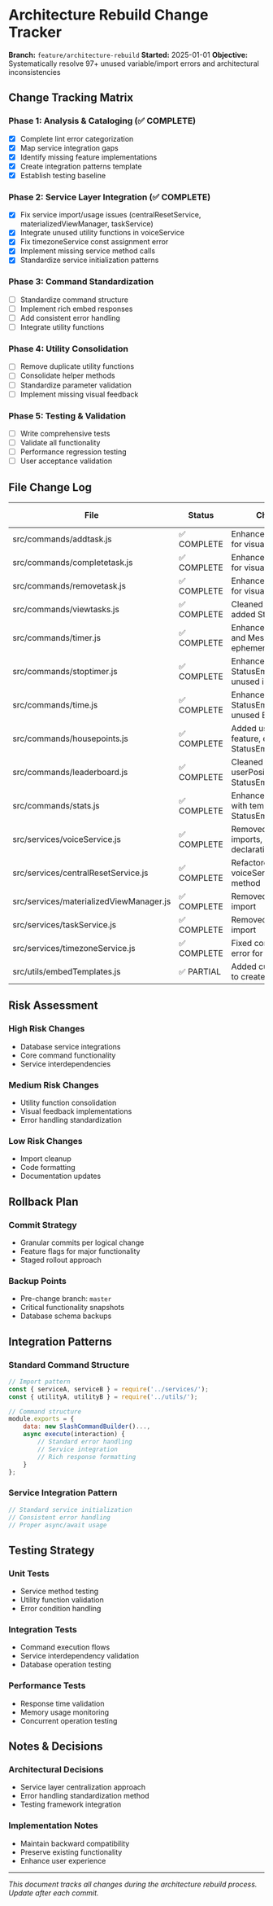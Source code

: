 # Architecture Rebuild Change Tracker

**Branch:** `feature/architecture-rebuild`
**Started:** 2025-01-01
**Objective:** Systematically resolve 97+ unused variable/import errors and architectural inconsistencies

## Change Tracking Matrix

### Phase 1: Analysis & Cataloging (✅ COMPLETE)

- [x] Complete lint error categorization
- [x] Map service integration gaps  
- [x] Identify missing feature implementations
- [x] Create integration patterns template
- [x] Establish testing baseline

### Phase 2: Service Layer Integration (✅ COMPLETE)

- [x] Fix service import/usage issues (centralResetService, materializedViewManager, taskService)
- [x] Integrate unused utility functions in voiceService
- [x] Fix timezoneService const assignment error
- [x] Implement missing service method calls
- [x] Standardize service initialization patterns

### Phase 3: Command Standardization

- [ ] Standardize command structure
- [ ] Implement rich embed responses
- [ ] Add consistent error handling
- [ ] Integrate utility functions

### Phase 4: Utility Consolidation

- [ ] Remove duplicate utility functions
- [ ] Consolidate helper methods
- [ ] Standardize parameter validation
- [ ] Implement missing visual feedback

### Phase 5: Testing & Validation

- [ ] Write comprehensive tests
- [ ] Validate all functionality
- [ ] Performance regression testing
- [ ] User acceptance validation

## File Change Log

| File                         | Status      | Changes Made                                                     | Risk Level | Test Status |
| ---------------------------- | ----------- | ---------------------------------------------------------------- | ---------- | ----------- |
| src/commands/addtask.js      | ✅ COMPLETE | Enhanced with StatusEmojis for visual feedback                   | LOW        | Pending     |
| src/commands/completetask.js | ✅ COMPLETE | Enhanced with StatusEmojis for visual feedback                   | LOW        | Pending     |
| src/commands/removetask.js   | ✅ COMPLETE | Enhanced with StatusEmojis for visual feedback                   | LOW        | Pending     |
| src/commands/viewtasks.js    | ✅ COMPLETE | Cleaned up unused imports, added StatusEmojis                    | LOW        | Pending     |
| src/commands/timer.js        | ✅ COMPLETE | Enhanced with StatusEmojis and MessageFlags for ephemeral errors | LOW        | Pending     |
| src/commands/stoptimer.js    | ✅ COMPLETE | Enhanced with StatusEmojis, removed unused imports               | LOW        | Pending     |
| src/commands/time.js         | ✅ COMPLETE | Enhanced with StatusEmojis, removed unused BotColors             | LOW        | Pending     |
| src/commands/housepoints.js  | ✅ COMPLETE | Added user personalization feature, enhanced with StatusEmojis   | MEDIUM     | Pending     |
| src/commands/leaderboard.js  | ✅ COMPLETE | Cleaned up redundant userPosition calc, added StatusEmojis       | LOW        | Pending     |
| src/commands/stats.js        | ✅ COMPLETE | Enhanced error handling with templates and StatusEmojis          | LOW        | Pending     |
| src/services/voiceService.js | ✅ COMPLETE | Removed unused utility imports, fixed variable declarations       | MEDIUM     | Pending     |
| src/services/centralResetService.js | ✅ COMPLETE | Refactored to use voiceService.resetDailyStats method        | MEDIUM     | Pending     |
| src/services/materializedViewManager.js | ✅ COMPLETE | Removed unused pool import                               | LOW        | Pending     |
| src/services/taskService.js  | ✅ COMPLETE | Removed unused pool import                                       | LOW        | Pending     |
| src/services/timezoneService.js | ✅ COMPLETE | Fixed const assignment error for timezone caching            | MEDIUM     | Pending     |
| src/utils/embedTemplates.js  | ✅ PARTIAL  | Added currentUser support to createHouseTemplate                 | LOW        | Pending     |

## Risk Assessment

### High Risk Changes

- Database service integrations
- Core command functionality
- Service interdependencies

### Medium Risk Changes

- Utility function consolidation
- Visual feedback implementations
- Error handling standardization

### Low Risk Changes

- Import cleanup
- Code formatting
- Documentation updates

## Rollback Plan

### Commit Strategy

- Granular commits per logical change
- Feature flags for major functionality
- Staged rollout approach

### Backup Points

- Pre-change branch: `master`
- Critical functionality snapshots
- Database schema backups

## Integration Patterns

### Standard Command Structure

```javascript
// Import pattern
const { serviceA, serviceB } = require('../services/');
const { utilityA, utilityB } = require('../utils/');

// Command structure
module.exports = {
    data: new SlashCommandBuilder()...,
    async execute(interaction) {
        // Standard error handling
        // Service integration
        // Rich response formatting
    }
};
```

### Service Integration Pattern

```javascript
// Standard service initialization
// Consistent error handling
// Proper async/await usage
```

## Testing Strategy

### Unit Tests

- Service method testing
- Utility function validation
- Error condition handling

### Integration Tests

- Command execution flows
- Service interdependency validation
- Database operation testing

### Performance Tests

- Response time validation
- Memory usage monitoring
- Concurrent operation testing

## Notes & Decisions

### Architectural Decisions

- Service layer centralization approach
- Error handling standardization method
- Testing framework integration

### Implementation Notes

- Maintain backward compatibility
- Preserve existing functionality
- Enhance user experience

---

_This document tracks all changes during the architecture rebuild process. Update after each commit._
